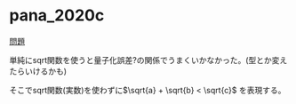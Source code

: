 # pana_2020c
[問題](https://atcoder.jp/contests/panasonic2020/tasks/panasonic2020_c)

単純にsqrt関数を使うと量子化誤差?の関係でうまくいかなかった。(型とか変えたらいけるかも)


そこでsqrt関数(実数)を使わずに$\sqrt{a} + \sqrt{b} < \sqrt{c}$ を表現する。

